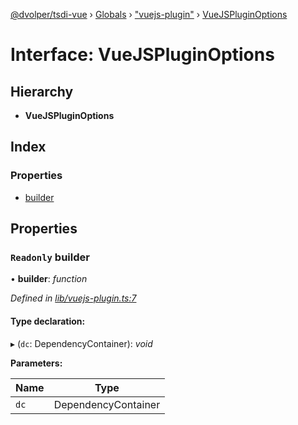 [@dvolper/tsdi-vue](../README.md) › [Globals](../globals.md) › ["vuejs-plugin"](../modules/_vuejs_plugin_.md) › [VueJSPluginOptions](_vuejs_plugin_.vuejspluginoptions.md)

# Interface: VueJSPluginOptions

## Hierarchy

* **VueJSPluginOptions**

## Index

### Properties

* [builder](_vuejs_plugin_.vuejspluginoptions.md#readonly-builder)

## Properties

### `Readonly` builder

• **builder**: *function*

*Defined in [lib/vuejs-plugin.ts:7](https://github.com/DavidVollmers/typescript-dependency-injection/blob/4059c40/packages/tsdi-vue/lib/vuejs-plugin.ts#L7)*

#### Type declaration:

▸ (`dc`: DependencyContainer): *void*

**Parameters:**

Name | Type |
------ | ------ |
`dc` | DependencyContainer |
